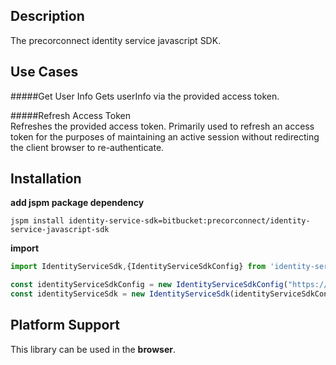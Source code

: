 ## Description
The precorconnect identity service javascript SDK.

## Use Cases

#####Get User Info
Gets userInfo via the provided access token.

#####Refresh Access Token  
Refreshes the provided access token. Primarily used to refresh an access token for the
purposes of maintaining an active session without redirecting the client browser to re-authenticate.

## Installation  

**add jspm package dependency**  
```shell
jspm install identity-service-sdk=bitbucket:precorconnect/identity-service-javascript-sdk
``` 

**import**
```js
import IdentityServiceSdk,{IdentityServiceSdkConfig} from 'identity-service-sdk';

const identityServiceSdkConfig = new IdentityServiceSdkConfig("https://identity-service-dev.precorconnect.com");
const identityServiceSdk = new IdentityServiceSdk(identityServiceSdkConfig);
```

## Platform Support

This library can be used in the **browser**.